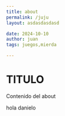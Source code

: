 ```yaml
---
title: about
permalink: /juju
layout: asdasdasdasd

date: 2024-10-10
author: juan
tags: juegos,mierda

---
```


# TITULO

Contenido del about

hola danielo

